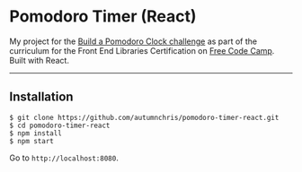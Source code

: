 # Pomodoro Timer (React)

My project for the [Build a Pomodoro Clock challenge](https://learn.freecodecamp.org/front-end-libraries/front-end-libraries-projects/build-a-pomodoro-clock) as part of the curriculum for the Front End Libraries Certification on [Free Code Camp](https://www.freecodecamp.org). Built with React.

---

## Installation

```
$ git clone https://github.com/autumnchris/pomodoro-timer-react.git
$ cd pomodoro-timer-react
$ npm install
$ npm start
```

Go to `http://localhost:8080`.
